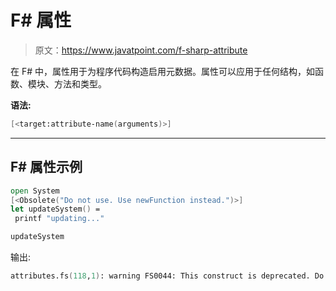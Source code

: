 # F# 属性

> 原文：<https://www.javatpoint.com/f-sharp-attribute>

在 F# 中，属性用于为程序代码构造启用元数据。属性可以应用于任何结构，如函数、模块、方法和类型。

**语法:**

```fsharp
[<target:attribute-name(arguments)>]

```

* * *

## F# 属性示例

```fsharp
open System
[<Obsolete("Do not use. Use newFunction instead.")>]
let updateSystem() = 
 printf "updating..."

updateSystem

```

输出:

```fsharp
attributes.fs(118,1): warning FS0044: This construct is deprecated. Do not use. Use newFunction instead.

```